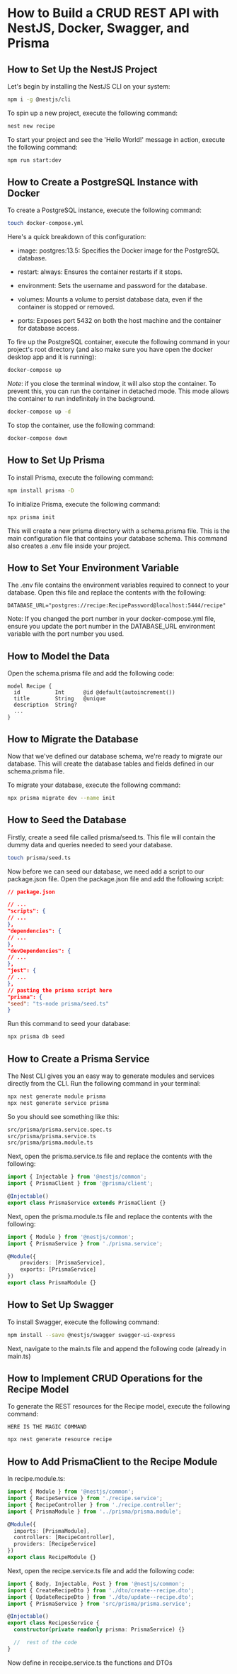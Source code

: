 # How to Build a CRUD REST API with NestJS, Docker, Swagger, and Prisma

## How to Set Up the NestJS Project

Let's begin by installing the NestJS CLI on your system:
    
```bash
npm i -g @nestjs/cli
```

To spin up a new project, execute the following command:

```bash
nest new recipe
```

To start your project and see the 'Hello World!' message in action, execute the following command:

```bash
npm run start:dev
```

## How to Create a PostgreSQL Instance with Docker

To create a PostgreSQL instance, execute the following command:

```bash
touch docker-compose.yml
```

Here's a quick breakdown of this configuration:

- image: postgres:13.5: Specifies the Docker image for the PostgreSQL database.

- restart: always: Ensures the container restarts if it stops.

- environment: Sets the username and password for the database.

- volumes: Mounts a volume to persist database data, even if the container is stopped or removed.

- ports: Exposes port 5432 on both the host machine and the container for database access.

To fire up the PostgreSQL container, execute the following command in your project's root directory (and also make sure you have open the docker desktop app and it is running):
    
```bash
docker-compose up
```

_Note_: if you close the terminal window, it will also stop the container. To prevent this, you can run the container in detached mode. This mode allows the container to run indefinitely in the background.
    
```bash
docker-compose up -d
```

To stop the container, use the following command:

```bash
docker-compose down
```

## How to Set Up Prisma

To install Prisma, execute the following command:

```bash
npm install prisma -D
```

To initialize Prisma, execute the following command:

```bash
npx prisma init
```

This will create a new prisma directory with a schema.prisma file. This is the main configuration file that contains your database schema. This command also creates a .env file inside your project.

## How to Set Your Environment Variable

The .env file contains the environment variables required to connect to your database. Open this file and replace the contents with the following:

```.env
DATABASE_URL="postgres://recipe:RecipePassword@localhost:5444/recipe"
```

Note: If you changed the port number in your docker-compose.yml file, ensure you update the port number in the DATABASE_URL environment variable with the port number you used.

## How to Model the Data

Open the schema.prisma file and add the following code:

```prisma
model Recipe {
  id           Int      @id @default(autoincrement())
  title        String   @unique
  description  String?
  ...
}
```

## How to Migrate the Database

Now that we've defined our database schema, we're ready to migrate our database. This will create the database tables and fields defined in our schema.prisma file.

To migrate your database, execute the following command:

```bash
npx prisma migrate dev --name init
```

## How to Seed the Database

Firstly, create a seed file called prisma/seed.ts. This file will contain the dummy data and queries needed to seed your database.

```bash
touch prisma/seed.ts
```

Now before we can seed our database, we need add a script to our package.json file. Open the package.json file and add the following script:

```json
// package.json

// ...
"scripts": {
// ...
},
"dependencies": {
// ...
},
"devDependencies": {
// ...
},
"jest": {
// ...
},
// pasting the prisma script here
"prisma": {
"seed": "ts-node prisma/seed.ts"
}
```

Run this command to seed your database:

```bash
npx prisma db seed
```

## How to Create a Prisma Service
The Nest CLI gives you an easy way to generate modules and services directly from the CLI. Run the following command in your terminal:

```bash
npx nest generate module prisma
npx nest generate service prisma
```

So you should see something like this:

```bash
src/prisma/prisma.service.spec.ts
src/prisma/prisma.service.ts
src/prisma/prisma.module.ts
```

Next, open the prisma.service.ts file and replace the contents with the following:

```typescript
import { Injectable } from '@nestjs/common';
import { PrismaClient } from '@prisma/client';

@Injectable()
export class PrismaService extends PrismaClient {}
```

Next, open the prisma.module.ts file and replace the contents with the following:

```typescript
import { Module } from '@nestjs/common';
import { PrismaService } from './prisma.service';

@Module({
    providers: [PrismaService],
    exports: [PrismaService]
})
export class PrismaModule {}
```

## How to Set Up Swagger

To install Swagger, execute the following command:

```bash
npm install --save @nestjs/swagger swagger-ui-express
```
Next, navigate to the main.ts file and append the following code (already in main.ts)

## How to Implement CRUD Operations for the Recipe Model

To generate the REST resources for the Recipe model, execute the following command:
    
    HERE IS THE MAGIC COMMAND

```bash
npx nest generate resource recipe
```

## How to Add PrismaClient to the Recipe Module

In recipe.module.ts:

```typescript
import { Module } from '@nestjs/common';
import { RecipeService } from './recipe.service';
import { RecipeController } from './recipe.controller';
import { PrismaModule } from '../prisma/prisma.module';

@Module({
  imports: [PrismaModule],
  controllers: [RecipeController],
  providers: [RecipeService]
})
export class RecipeModule {}
```

Next, open the recipe.service.ts file and add the following code:

```typescript
import { Body, Injectable, Post } from '@nestjs/common';
import { CreateRecipeDto } from './dto/create--recipe.dto';
import { UpdateRecipeDto } from './dto/update--recipe.dto';
import { PrismaService } from 'src/prisma/prisma.service';

@Injectable()
export class RecipesService {
  constructor(private readonly prisma: PrismaService) {}

  //  rest of the code
}
```

Now define in receipe.service.ts the functions and DTOs
